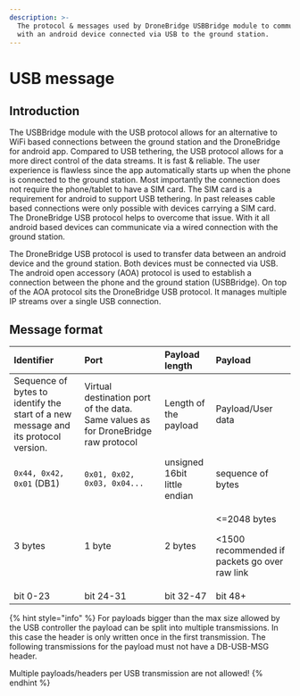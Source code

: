 ```yaml
---
description: >-
  The protocol & messages used by DroneBridge USBBridge module to communicate
  with an android device connected via USB to the ground station.
---
```


# USB message

## Introduction

The USBBridge module with the USB protocol allows for an alternative to WiFi based connections between the ground station and the DroneBridge for android app. Compared to USB tethering, the USB protocol allows for a more direct control of the data streams. It is fast & reliable. The user experience is flawless since the app automatically starts up when the phone is connected to the ground station. Most importantly the connection does not require the phone/tablet to have a SIM card. The SIM card is a requirement for android to support USB tethering. In past releases cable based connections were only possible with devices carrying a SIM card. The DroneBridge USB protocol helps to overcome that issue. With it all android based devices can communicate via a wired connection with the ground station.

The DroneBridge USB protocol is used to transfer data between an android device and the ground station. Both devices must be connected via USB. The android open accessory \(AOA\) protocol is used to establish a connection between the phone and the ground station \(USBBridge\). On top of the AOA protocol sits the DroneBridge USB protocol. It manages multiple IP streams over a single USB connection.

## Message format

<table>
  <thead>
    <tr>
      <th style="text-align:left">Identifier</th>
      <th style="text-align:left">Port</th>
      <th style="text-align:left">Payload length</th>
      <th style="text-align:left">Payload</th>
    </tr>
  </thead>
  <tbody>
    <tr>
      <td style="text-align:left">Sequence of bytes to identify the start of a new message and its protocol
        version.</td>
      <td style="text-align:left">Virtual destination port of the data. Same values as for DroneBridge raw
        protocol</td>
      <td style="text-align:left">Length of the payload</td>
      <td style="text-align:left">Payload/User data</td>
    </tr>
    <tr>
      <td style="text-align:left"><code>0x44, 0x42, 0x01</code> (DB1)</td>
      <td style="text-align:left"><code>0x01, 0x02, 0x03, 0x04...</code>
      </td>
      <td style="text-align:left">unsigned 16bit
        <br />little endian</td>
      <td style="text-align:left">sequence of bytes</td>
    </tr>
    <tr>
      <td style="text-align:left">3 bytes</td>
      <td style="text-align:left">1 byte</td>
      <td style="text-align:left">2 bytes</td>
      <td style="text-align:left">
        <p>&lt;=2048 bytes</p>
        <p>&lt;1500 recommended if packets go over raw link</p>
      </td>
    </tr>
    <tr>
      <td style="text-align:left">bit 0-23</td>
      <td style="text-align:left">bit 24-31</td>
      <td style="text-align:left">bit 32-47</td>
      <td style="text-align:left">bit 48+</td>
    </tr>
  </tbody>
</table>

{% hint style="info" %}
For payloads bigger than the max size allowed by the USB controller the payload can be split into multiple transmissions. In this case the header is only written once in the first transmission. The following transmissions for the payload must not have a DB-USB-MSG header.

Multiple payloads/headers per USB transmission are not allowed!
{% endhint %}

